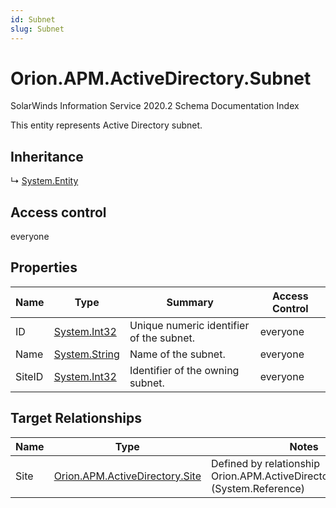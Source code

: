 ```yaml
---
id: Subnet
slug: Subnet
---
```


# Orion.APM.ActiveDirectory.Subnet

SolarWinds Information Service 2020.2 Schema Documentation Index

This entity represents Active Directory subnet.

## Inheritance

↳ [System.Entity](./../System/Entity)

## Access control

everyone

## Properties

| Name | Type | Summary | Access Control |
| ------ | ------ | ------ | ------ |
| ID | [System.Int32](https://docs.microsoft.com/en-us/dotnet/api/system.int32) | Unique numeric identifier of the subnet. | everyone |
| Name | [System.String](https://docs.microsoft.com/en-us/dotnet/api/system.string) | Name of the subnet. | everyone |
| SiteID | [System.Int32](https://docs.microsoft.com/en-us/dotnet/api/system.int32) | Identifier of the owning subnet. | everyone |

## Target Relationships

| Name | Type | Notes |
| ------ | ------ | ------ |
| Site | [Orion.APM.ActiveDirectory.Site](./../Orion.APM.ActiveDirectory/Site) | Defined by relationship Orion.APM.ActiveDirectory.SiteSubnets (System.Reference) |

